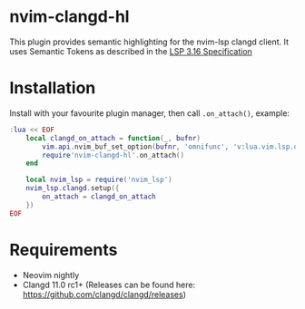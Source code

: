 # nvim-clangd-hl
This plugin provides semantic highlighting for the nvim-lsp clangd client. 
It uses Semantic Tokens as described in the [LSP 3.16 Specification](https://microsoft.github.io/language-server-protocol/specifications/specification-3-16/#textDocument_semanticTokens)

# Installation
Install with your favourite plugin manager, then call `.on_attach()`, example:
```lua
:lua << EOF
    local clangd_on_attach = function(_, bufnr)
        vim.api.nvim_buf_set_option(bufnr, 'omnifunc', 'v:lua.vim.lsp.omnifunc')
        require'nvim-clangd-hl'.on_attach()
    end

    local nvim_lsp = require('nvim_lsp')
    nvim_lsp.clangd.setup({
        on_attach = clangd_on_attach
    })
EOF
```

# Requirements
- Neovim nightly
- Clangd 11.0 rc1+ (Releases can be found here: https://github.com/clangd/clangd/releases)
